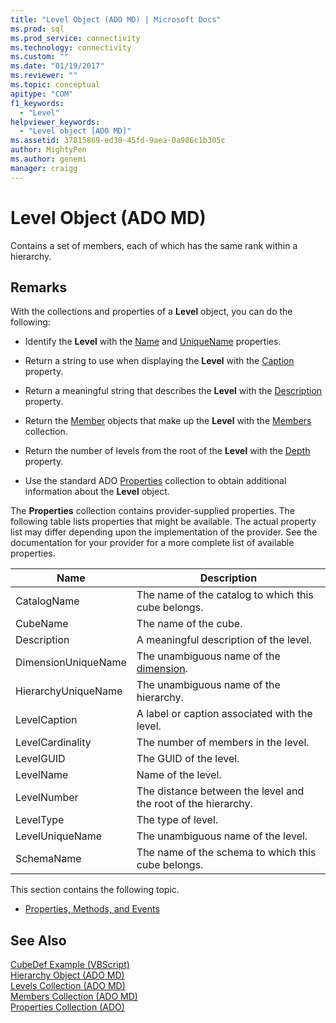 ```yaml
---
title: "Level Object (ADO MD) | Microsoft Docs"
ms.prod: sql
ms.prod_service: connectivity
ms.technology: connectivity
ms.custom: ""
ms.date: "01/19/2017"
ms.reviewer: ""
ms.topic: conceptual
apitype: "COM"
f1_keywords: 
  - "Level"
helpviewer_keywords: 
  - "Level object [ADO MD]"
ms.assetid: 37815869-ed30-45fd-9aea-0a986c1b305c
author: MightyPen
ms.author: genemi
manager: craigg
---
```

# Level Object (ADO MD)
Contains a set of members, each of which has the same rank within a hierarchy.  
  
## Remarks  
 With the collections and properties of a **Level** object, you can do the following:  
  
-   Identify the **Level** with the [Name](../../../ado/reference/ado-md-api/name-property-ado-md.md) and [UniqueName](../../../ado/reference/ado-md-api/uniquename-property-ado-md.md) properties.  
  
-   Return a string to use when displaying the **Level** with the [Caption](../../../ado/reference/ado-md-api/caption-property-ado-md.md) property.  
  
-   Return a meaningful string that describes the **Level** with the [Description](../../../ado/reference/ado-md-api/description-property-ado-md.md) property.  
  
-   Return the [Member](../../../ado/reference/ado-md-api/member-object-ado-md.md) objects that make up the **Level** with the [Members](../../../ado/reference/ado-md-api/members-collection-ado-md.md) collection.  
  
-   Return the number of levels from the root of the **Level** with the [Depth](../../../ado/reference/ado-md-api/depth-property-ado-md.md) property.  
  
-   Use the standard ADO [Properties](../../../ado/reference/ado-api/properties-collection-ado.md) collection to obtain additional information about the **Level** object.  
  
 The **Properties** collection contains provider-supplied properties. The following table lists properties that might be available. The actual property list may differ depending upon the implementation of the provider. See the documentation for your provider for a more complete list of available properties.  
  
|Name|Description|  
|----------|-----------------|  
|CatalogName|The name of the catalog to which this cube belongs.|  
|CubeName|The name of the cube.|  
|Description|A meaningful description of the level.|  
|DimensionUniqueName|The unambiguous name of the [dimension](../../../ado/reference/ado-md-api/dimension-object-ado-md.md).|  
|HierarchyUniqueName|The unambiguous name of the hierarchy.|  
|LevelCaption|A label or caption associated with the level.|  
|LevelCardinality|The number of members in the level.|  
|LevelGUID|The GUID of the level.|  
|LevelName|Name of the level.|  
|LevelNumber|The distance between the level and the root of the hierarchy.|  
|LevelType|The type of level.|  
|LevelUniqueName|The unambiguous name of the level.|  
|SchemaName|The name of the schema to which this cube belongs.|  
  
 This section contains the following topic.  
  
-   [Properties, Methods, and Events](../../../ado/reference/ado-md-api/level-object-properties-methods-and-events.md)  
  
## See Also  
 [CubeDef Example (VBScript)](../../../ado/reference/ado-md-api/cubedef-example-vbscript.md)   
 [Hierarchy Object (ADO MD)](../../../ado/reference/ado-md-api/hierarchy-object-ado-md.md)   
 [Levels Collection (ADO MD)](../../../ado/reference/ado-md-api/levels-collection-ado-md.md)   
 [Members Collection (ADO MD)](../../../ado/reference/ado-md-api/members-collection-ado-md.md)   
 [Properties Collection (ADO)](../../../ado/reference/ado-api/properties-collection-ado.md)
